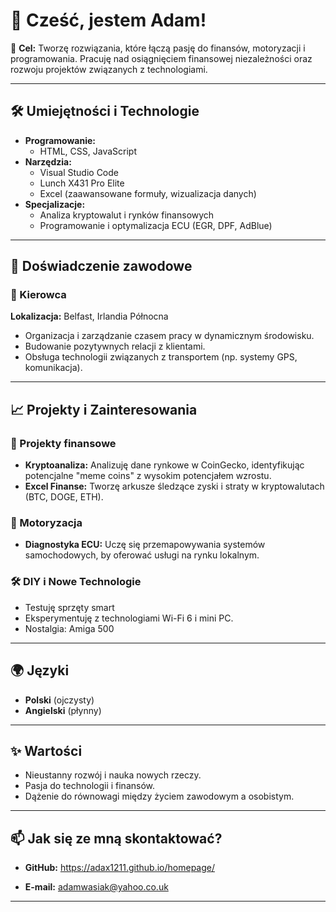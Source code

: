 # 👋 Cześć, jestem Adam!  

🎯 **Cel:** Tworzę rozwiązania, które łączą pasję do finansów, motoryzacji i programowania. Pracuję nad osiągnięciem finansowej niezależności oraz rozwoju projektów związanych z technologiami.  

---

## 🛠️ Umiejętności i Technologie
- **Programowanie:**
  - HTML, CSS, JavaScript
- **Narzędzia:**
  - Visual Studio Code
  - Lunch X431 Pro Elite
  - Excel (zaawansowane formuły, wizualizacja danych)
- **Specjalizacje:**
  - Analiza kryptowalut i rynków finansowych
  - Programowanie i optymalizacja ECU (EGR, DPF, AdBlue)

---

## 💼 Doświadczenie zawodowe
### 🚕 Kierowca  
**Lokalizacja:** Belfast, Irlandia Północna   
- Organizacja i zarządzanie czasem pracy w dynamicznym środowisku.  
- Budowanie pozytywnych relacji z klientami.  
- Obsługa technologii związanych z transportem (np. systemy GPS, komunikacja).  

---

## 📈 Projekty i Zainteresowania
### 🧾 Projekty finansowe
- **Kryptoanaliza:** Analizuję dane rynkowe w CoinGecko, identyfikując potencjalne "meme coins" z wysokim potencjałem wzrostu.
- **Excel Finanse:** Tworzę arkusze śledzące zyski i straty w kryptowalutach (BTC, DOGE, ETH).

### 🚗 Motoryzacja
- **Diagnostyka ECU:** Uczę się przemapowywania systemów samochodowych, by oferować usługi na rynku lokalnym.
  

### 🛠️ DIY i Nowe Technologie
- Testuję sprzęty smart 
- Eksperymentuję z technologiami Wi-Fi 6 i mini PC.
- Nostalgia: Amiga 500

---

## 🌍 Języki
- **Polski** (ojczysty)  
- **Angielski** (płynny)  

---

## ✨ Wartości
- Nieustanny rozwój i nauka nowych rzeczy.  
- Pasja do technologii i finansów.  
- Dążenie do równowagi między życiem zawodowym a osobistym.  

---

## 📫 Jak się ze mną skontaktować?
- **GitHub:** https://adax1211.github.io/homepage/
  
- **E-mail:** adamwasiak@yahoo.co.uk 

---


